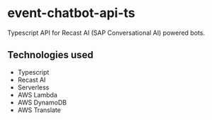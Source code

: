 # event-chatbot-api-ts
Typescript API for Recast AI (SAP Conversational AI) powered bots.

## Technologies used
* Typescript
* Recast AI 
* Serverless
* AWS Lambda
* AWS DynamoDB
* AWS Translate